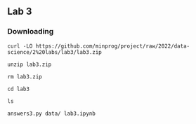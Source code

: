 ## Lab 3

### Downloading

`curl -LO https://github.com/minprog/project/raw/2022/data-science/2%20labs/lab3/lab3.zip`

`unzip lab3.zip`

`rm lab3.zip`

`cd lab3`

`ls`

`answers3.py data/ lab3.ipynb`
